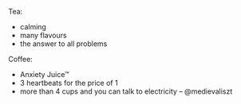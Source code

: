  Tea:
- calming
- many flavours
- the answer to all problems

Coffee:
- Anxiety Juice™
- 3 heartbeats for the price of 1
- more than 4 cups and you can talk to electricity
– @medievaliszt 